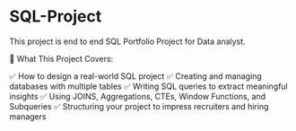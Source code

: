 # SQL-Project
This project is end to end SQL Portfolio Project for Data analyst.

🔹 What This Project Covers:

✅ How to design a real-world SQL project
✅ Creating and managing databases with multiple tables
✅ Writing SQL queries to extract meaningful insights
✅ Using JOINS, Aggregations, CTEs, Window Functions, and Subqueries
✅ Structuring your project to impress recruiters and hiring managers


